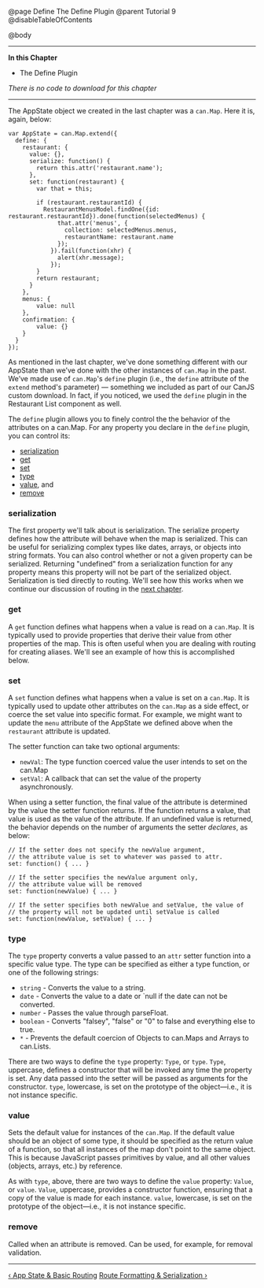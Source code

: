 @page Define The Define Plugin
@parent Tutorial 9
@disableTableOfContents

@body

<div class="getting-started">

- - -
**In this Chapter**
 - The Define Plugin

*There is no code to download for this chapter*
- - -

The AppState object we created in the last chapter was a `can.Map`.
Here it is, again, below:

```
var AppState = can.Map.extend({
  define: {
    restaurant: {
      value: {},
      serialize: function() {
        return this.attr('restaurant.name');
      },
      set: function(restaurant) {
        var that = this;

        if (restaurant.restaurantId) {
          RestaurantMenusModel.findOne({id: restaurant.restaurantId}).done(function(selectedMenus) {
              that.attr('menus', {
                collection: selectedMenus.menus,
                restaurantName: restaurant.name
              });
            }).fail(function(xhr) {
              alert(xhr.message);
            });
        }
        return restaurant;
      }
    },
    menus: {
        value: null
    },
    confirmation: {
        value: {}
    }
  }
});
```

As mentioned in the last chapter, we've done something different with our
AppState than we’ve done with the other instances of `can.Map` in the past. We’ve
made use of `can.Map`'s `define` plugin (i.e., the `define` attribute of the
`extend` method's parameter) — something we included as part of our CanJS custom
download. In fact, if you noticed, we used the `define` plugin in the
Restaurant List component as well.

The `define` plugin allows you to finely control the the behavior of the
attributes on a can.Map. For any property you declare in the `define` plugin,
you can control its:

- [serialization](#serialization)
- [get](#get)
- [set](#set)
- [type](#type)
- [value](#value), and
- [remove](#remove)

<a name="serialization"></a>
### serialization 
The first property we'll talk about is serialization. The
serialize property defines how the attribute will behave when the map is
serialized. This can be useful for serializing complex types like dates,
arrays, or objects into string formats. You can also control whether or not a
given property can be serialized. Returning "undefined" from a serialization
function for any property means this property will not be part of the
serialized object. Serialization is tied directly to routing. We'll see how
this works when we continue our discussion of routing in the [next chapter](Routing.html).

<a name="get"></a>
### get 
A `get` function defines what happens when a value is read on a `can.Map`.
It is typically used to provide properties that derive their value from other
properties of the map. This is often useful when you are dealing with routing
for creating aliases. We'll see an example of how this is accomplished below.

<a name="set"></a>
### set 
A `set` function defines what happens when a value is set on a `can.Map`.
It is typically used to update other attributes on the `can.Map` as a side
effect, or coerce the set value into specific format. For example, we might
want to update the `menu` attribute of the AppState we defined above
when the `restaurant` attribute is updated.

The setter function can take two optional arguments:

- `newVal`: The type function coerced value the user intends to set on the can.Map
- `setVal`: A callback that can set the value of the property asynchronously.

When using a setter function, the final value of the attribute is determined
by the value the setter function returns. If the function returns a value,
that value is used as the value of the attribute. If an undefined value is
returned, the behavior depends on the number of arguments the setter
*declares*, as below:

```
// If the setter does not specify the newValue argument,
// the attribute value is set to whatever was passed to attr.
set: function() { ... }

// If the setter specifies the newValue argument only,
// the attribute value will be removed
set: function(newValue) { ... }

// If the setter specifies both newValue and setValue, the value of
// the property will not be updated until setValue is called
set: function(newValue, setValue) { ... }
```

<a name="type"></a>
### type 
The `type` property converts a value passed to an `attr` setter function
into a specific value type. The type can be specified as either a type
function, or one of the following strings:

- `string` - Converts the value to a string.
- `date` - Converts the value to a date or `null if the date can not be converted.
- `number` - Passes the value through parseFloat.
- `boolean` - Converts "falsey", "false" or "0" to false and everything else to true.
- `*` - Prevents the default coercion of Objects to can.Maps and Arrays to can.Lists.

There are two ways to define the `type` property: `Type`, or `type`. `Type`,
uppercase, defines a constructor that will be invoked any time the property is
set. Any data passed into the setter will be passed as arguments for the
constructor. `type`, lowercase, is set on the prototype of the object—i.e.,
it is not instance specific.

<a name="value"></a>
### value 
Sets the default value for instances of the `can.Map`. If the default
value should be an object of some type, it should be specified as the return
value of a function, so that all instances of the map don't point to the same
object. This is because JavaScript passes primitives by value, and all other
values (objects, arrays, etc.) by reference.

As with `type`, above, there are two ways to define the `value` property: `Value`,
or `value`. `Value`, uppercase, provides a constructor function, ensuring that
a copy of the value is made for each instance. `value`, lowercase, is set on
the prototype of the object—i.e., it is not instance specific.

<a name="remove"></a>
### remove 
Called when an attribute is removed. Can be used, for example, for
removal validation.

- - -

<span class="pull-left">[&lsaquo; App State & Basic Routing](AppState.html)</span>
<span class="pull-right">[Route Formatting & Serialization &rsaquo;](Routing.html)</span>

</div>
